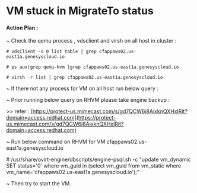 # VM stuck in MigrateTo status

#### Action Plan : 

~ Check the qemu process , vdsclient and virsh on all host in cluster : 

`# vdsClient -s 0 list table | grep cfappaws02.us-east1a.genesyscloud.io` 

`# ps aux|grep qemu-kvm |grep cfappaws02.us-east1a.genesyscloud.io` 

`# virsh -r list | grep cfappaws02.us-east1a.genesyscloud.io` 

~ If there not any process for VM on all host run below query : 

~ Prior running below query on RHVM please take engine backup : 

&gt;&gt; refer : [https://protect-us.mimecast.com/s/gd7QCW6j8AixknQXHxlRit?domain=access.redhat.com](https://protect-us.mimecast.com/s/gd7QCW6j8AixknQXHxlRit?domain=access.redhat.com) 

~ Run below command on RHVM for VM cfappaws02.us-east1a.genesyscloud.io 

\# /usr/share/ovirt-engine/dbscripts/engine-psql.sh -c "update vm\_dynamic SET status='0' where vm\_guid in \(select vm\_guid from vm\_static where vm\_name='cfappaws02.us-east1a.genesyscloud.io'\);" 

~ Then try to start the VM. 

